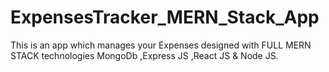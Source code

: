 # ExpensesTracker_MERN_Stack_App
This is an app which manages your Expenses designed
with FULL MERN STACK technologies MongoDb
,Express JS ,React JS & Node JS.




